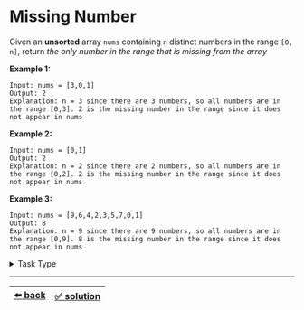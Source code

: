 # Missing Number

Given an __unsorted__ array `nums` containing `n` distinct numbers in the range `[0, n]`, return _the only number in the range that is missing from the array_

__Example 1:__

```
Input: nums = [3,0,1]
Output: 2
Explanation: n = 3 since there are 3 numbers, so all numbers are in the range [0,3]. 2 is the missing number in the range since it does not appear in nums
```

__Example 2:__

```
Input: nums = [0,1]
Output: 2
Explanation: n = 2 since there are 2 numbers, so all numbers are in the range [0,2]. 2 is the missing number in the range since it does not appear in nums
```

__Example 3:__

```
Input: nums = [9,6,4,2,3,5,7,0,1]
Output: 8
Explanation: n = 9 since there are 9 numbers, so all numbers are in the range [0,9]. 8 is the missing number in the range since it does not appear in nums
```

<details>

<summary>Task Type</summary>

- __`Array Math Operation on All Elements`__
  <details>

  <summary><i><b><code>Do math or bitwise operation first on all the elements of the array and then to the same counter on all the elements that should be in array</code></b></i></summary>

    We can assume this task to be a `One Pointer One Array and HashMap` Task Type and solve it this way using a HashMap:

    ```js
    function missingNumber(nums) {
      const len = nums.length;
      const hashMap = {};

      for (const num of nums) {
        hashMap[num] = true;
      }

      for (let i = 0; i < len; i++) {
        if (!hashMap[i]) {
          return i;
        }
      }

      return len;
    }
    ```

    But we can solve it even more effectively if we treat it as `Array Math Operation on All Elements` Task Type and apply XOR operation for all the elements of the array similar to [that task](../single-number/task.md) (we XOR `0` by all the elements of the array and save the result to some _counter_). However for this particular task you may need to apply the Math Operation (in our case XOR) _twice_: first for all the elements of the array, then to the same _counter_ for all the elements that _should be_ in the array (similar to the HashMap solution above). Thus you need to utilize the Approach _`Do math or bitwise operation first on all the elements of the array and then to the same counter on all the elements that should be in array`_

    __Note:__ this task can also be solved not only by doing a XOR but also by applying a Math formula for all the elements of the array. You can find this solution [here](../../2\)%20Task%20Challanges.md#23-find-a-missing-number-in-an-unsorted-array)

  </details>

</details>

---

| [:arrow_left: back](../task-type.md) | [:white_check_mark: solution](./solution.js) |
| :---: | :---: |
